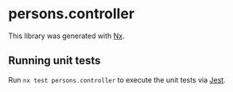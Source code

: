 # persons.controller

This library was generated with [Nx](https://nx.dev).

## Running unit tests

Run `nx test persons.controller` to execute the unit tests via [Jest](https://jestjs.io).
